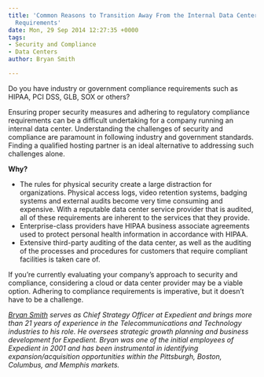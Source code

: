 ```yaml
---
title: 'Common Reasons to Transition Away From the Internal Data Center, Vol. I: Compliance
  Requirements'
date: Mon, 29 Sep 2014 12:27:35 +0000
tags:
- Security and Compliance
- Data Centers
author: Bryan Smith

---
```

Do you have industry or government compliance requirements such as HIPAA, PCI DSS, GLB, SOX or others? 

Ensuring proper security measures and adhering to regulatory compliance requirements can be a difficult undertaking for a company running an internal data center. Understanding the challenges of security and compliance are paramount in following industry and government standards. Finding a qualified hosting partner is an ideal alternative to addressing such challenges alone. 

**Why?**

* The rules for physical security create a large distraction for organizations. Physical access logs, video retention systems, badging systems and external audits become very time consuming and expensive. With a reputable data center service provider that is audited, all of these requirements are inherent to the services that they provide.
* Enterprise-class providers have HIPAA business associate agreements used to protect personal health information in accordance with HIPAA.
* Extensive third-party auditing of the data center, as well as the auditing of the processes and procedures for customers that require compliant facilities is taken care of.

If you’re currently evaluating your company’s approach to security and compliance, considering a cloud or data center provider may be a viable option. Adhering to compliance requirements is imperative, but it doesn’t have to be a challenge.

[_Bryan Smith_](https://www.linkedin.com/in/bryankeithsmith/) _serves as Chief Strategy Officer at Expedient and brings more than 21 years of experience in the Telecommunications and Technology industries to his role. He oversees strategic growth planning and business development for Expedient. Bryan was one of the initial employees of Expedient in 2001 and has been instrumental in identifying expansion/acquisition opportunities within the Pittsburgh, Boston, Columbus, and Memphis markets._